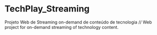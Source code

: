# TechPlay_Streaming
Projeto Web de Streaming on-demand de conteúdo de tecnologia // Web project for on-demand streaming of technology content.
